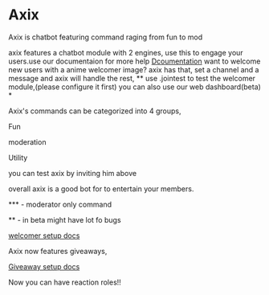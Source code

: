 # Axix 
Axix is chatbot featuring command raging from fun to mod

axix features a chatbot module with 2 engines, use this to engage your users.use our documentaion for more help [Dcoumentation](https://docs.axixbot.tk/)
want to welcome new users with a anime welcomer image? axix has that, set a channel and a message and axix will handle the rest, 
** use .jointest to test the welcomer module,(please configure it first) 
you can also use our web dashboard(beta) * 

Axix's commands can be categorized into 4 groups,

Fun

moderation

Utility

you can test axix by inviting him above

overall axix is a good bot for to entertain your members.

*** - moderator only command

** - in beta might have lot fo bugs

[welcomer setup docs](https://docs.axixbot.tk/welcomer-setup) 

Axix now features giveaways,

[Giveaway setup docs](https://docs.axixbot.tk/giveaways)

Now you can have reaction roles!!



